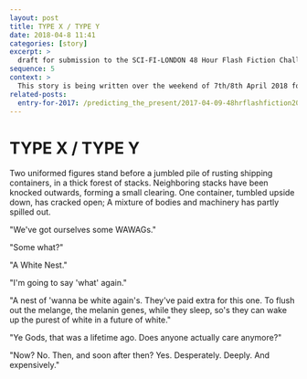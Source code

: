 ```yaml
---
layout: post
title: TYPE X / TYPE Y
date: 2018-04-8 11:41
categories: [story]
excerpt: >
  draft for submission to the SCI-FI-LONDON 48 Hour Flash Fiction Challenge 2018
sequence: 5
context: >
  This story is being written over the weekend of 7th/8th April 2018 for the [@scifilondon](https://twitter.com/scifilondon) [#SFL48hrFlash](https://twitter.com/hashtag/SFL48hrFlash) [Fiction challenge](http://48hour.sci-fi-london.com/challenge/48-hour-flash-fiction-2018), with (in my case) a specified title, "TYPE X / TYPE Y", including dialogue, "Ye Gods, that was a lifetime ago. Does anyone actually care anymore?", some optional science, "Chameleon DNA allows drugs to be developed to change skin colour", and up to 2K words.
related-posts:
  entry-for-2017: /predicting_the_present/2017-04-09-48hrflashfiction2017-several-days
---
```

# TYPE X / TYPE Y

Two uniformed figures stand before a jumbled pile of rusting shipping containers, in a thick forest of stacks. Neighboring stacks have been knocked outwards, forming a small clearing. One container, tumbled upside down, has cracked open; A mixture of bodies and machinery has partly spilled out.

"We've got ourselves some WAWAGs."

"Some what?"

"A White Nest."

"I'm going to say 'what' again."

"A nest of 'wanna be white again's. They've paid extra for this one. To flush out the melange, the melanin genes, while they sleep, so's they can wake up the purest of white in a future of white."

"Ye Gods, that was a lifetime ago. Does anyone actually care anymore?"

"Now? No. Then, and soon after then? Yes. Desperately. Deeply. And expensively."
